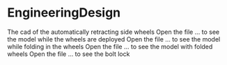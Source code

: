 # EngineeringDesign
The cad of the automatically retracting side wheels
Open the file ... to see the model while the wheels are deployed
Open the file ... to see the model while folding in the wheels
Open the file ... to see the model with folded wheels
Open the file ... to see the bolt lock
